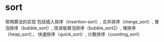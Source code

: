 # sort
常用算法的实现
包括插入排序（insertion-sort）, 合并排序（merge_sort）, 冒泡排序（bubble_sort）, 改进版冒泡排序（bubble_sort2）, 堆排序（heap_sort）， 快速排序（quick_sort）, 计数排序（counting_sort）
